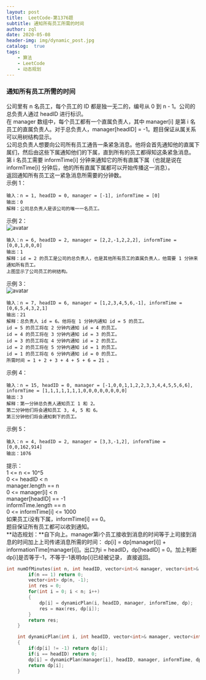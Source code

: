 ```yaml
---
layout: post
title:  LeetCode-第1376题
subtitle: 通知所有员工所需的时间
author: zql
date: 2020-05-08
header-img: img/dynamic_post.jpg
catalog:  true
tags:
    - 算法
    - LeetCode
    - 动态规划
---
```

### 通知所有员工所需的时间  
公司里有 n 名员工，每个员工的 ID 都是独一无二的，编号从 0 到 n - 1。公司的总负责人通过 headID 进行标识。  
在 manager 数组中，每个员工都有一个直属负责人，其中 manager[i] 是第 i 名员工的直属负责人。对于总负责人，manager[headID] = -1。题目保证从属关系可以用树结构显示。  
公司总负责人想要向公司所有员工通告一条紧急消息。他将会首先通知他的直属下属们，然后由这些下属通知他们的下属，直到所有的员工都得知这条紧急消息。  
第 i 名员工需要 informTime[i] 分钟来通知它的所有直属下属（也就是说在 informTime[i] 分钟后，他的所有直属下属都可以开始传播这一消息）。  
返回通知所有员工这一紧急消息所需要的分钟数。  
示例 1：  
```
输入：n = 1, headID = 0, manager = [-1], informTime = [0]
输出：0
解释：公司总负责人是该公司的唯一一名员工。
```
示例 2：  
![avatar](https://assets.leetcode-cn.com/aliyun-lc-upload/uploads/2020/03/08/graph.png)   
```
输入：n = 6, headID = 2, manager = [2,2,-1,2,2,2], informTime = [0,0,1,0,0,0]
输出：1
解释：id = 2 的员工是公司的总负责人，也是其他所有员工的直属负责人，他需要 1 分钟来通知所有员工。
上图显示了公司员工的树结构。
```
示例 3：  
![avatar](https://assets.leetcode-cn.com/aliyun-lc-upload/uploads/2020/03/08/1730_example_3_5.PNG)  
```
输入：n = 7, headID = 6, manager = [1,2,3,4,5,6,-1], informTime = [0,6,5,4,3,2,1]
输出：21
解释：总负责人 id = 6。他将在 1 分钟内通知 id = 5 的员工。
id = 5 的员工将在 2 分钟内通知 id = 4 的员工。
id = 4 的员工将在 3 分钟内通知 id = 3 的员工。
id = 3 的员工将在 4 分钟内通知 id = 2 的员工。
id = 2 的员工将在 5 分钟内通知 id = 1 的员工。
id = 1 的员工将在 6 分钟内通知 id = 0 的员工。
所需时间 = 1 + 2 + 3 + 4 + 5 + 6 = 21 。
```
示例 4：  
```
输入：n = 15, headID = 0, manager = [-1,0,0,1,1,2,2,3,3,4,4,5,5,6,6], informTime = [1,1,1,1,1,1,1,0,0,0,0,0,0,0,0]
输出：3
解释：第一分钟总负责人通知员工 1 和 2。  
第二分钟他们将会通知员工 3, 4, 5 和 6。  
第三分钟他们将会通知剩下的员工。  
```
示例 5：
```
输入：n = 4, headID = 2, manager = [3,3,-1,2], informTime = [0,0,162,914]
输出：1076
```
提示：  
1 <= n <= 10^5  
0 <= headID < n  
manager.length == n  
0 <= manager[i] < n  
manager[headID] == -1  
informTime.length == n  
0 <= informTime[i] <= 1000  
如果员工i没有下属，informTime[i] == 0。  
题目保证所有员工都可以收到通知。  
**动态规划：**自下向上。manager第i个员工接收到消息的时间等于上司接到消息的时间加上上司传递消息所需的时间：
dp[i] = dp[manager[i]] + informationTime[manager[i]]。出口为i = headID，dp[headID] = 0。加上判断dp[i]是否等于-1，不等于-1表明dp[i]已经被记录，
直接返回。  
```c++
int numOfMinutes(int n, int headID, vector<int>& manager, vector<int>& informTime) {
        if(n == 1) return 0;
        vector<int> dp(n, -1);
        int res = 0;
        for(int i = 0; i < n; i++)
        {
            dp[i] = dynamicPlan(i, headID, manager, informTime, dp);
            res = max(res, dp[i]);
        }
        return res;
    }

    int dynamicPlan(int i, int headID, vector<int>& manager, vector<int>& informTime, vector<int>& dp)
    {
        if(dp[i] != -1) return dp[i];
        if(i == headID) return 0;
        dp[i] = dynamicPlan(manager[i], headID, manager, informTime, dp) + informTime[manager[i]];
        return dp[i];
    }
```
